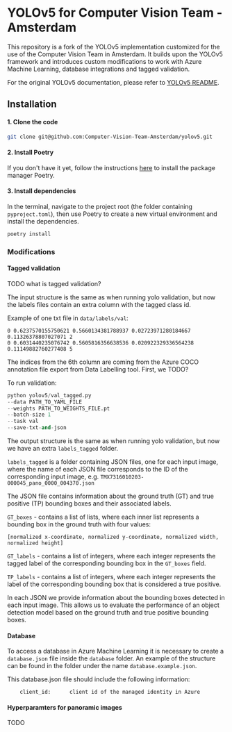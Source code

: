 # YOLOv5 for Computer Vision Team - Amsterdam

This repository is a fork of the YOLOv5 implementation customized for the use of the Computer Vision Team in Amsterdam. It builds upon the YOLOv5 framework and introduces custom modifications to work with Azure Machine Learning, database integrations and tagged validation.

For the original YOLOv5 documentation, please refer to [YOLOv5 README](YOLOv5_README.md).

## Installation

#### 1. Clone the code

```bash
git clone git@github.com:Computer-Vision-Team-Amsterdam/yolov5.git
```

#### 2. Install Poetry
If you don't have it yet, follow the instructions [here](https://python-poetry.org/docs/#installation) to install the package manager Poetry.

#### 3. Install dependencies
In the terminal, navigate to the project root (the folder containing `pyproject.toml`), then use Poetry to create a new virtual environment and install the dependencies.

```bash
poetry install
```
### Modifications 

#### Tagged validation

TODO what is tagged validation?

The input structure is the same as when running yolo validation, but now the 
labels files contain an extra column with the tagged class id. 

Example of one txt file in `data/labels/val`:
```
0 0.6237570155750621 0.5660134381788937 0.02723971280184667 0.11326378807027071 2
0 0.6031440235076742 0.5605816356638536 0.020922329336564238 0.11149882760277408 5
```

The indices from the 6th column are coming from the Azure COCO annotation file
export from Data Labelling tool. First, we TODO?

To run validation:

```python
python yolov5/val_tagged.py 
--data PATH_TO_YAML_FILE
--weights PATH_TO_WEIGHTS_FILE.pt
--batch-size 1
--task val
--save-txt-and-json
```
The output structure is the same as when running yolo validation, but now we have an extra 
`labels_tagged` folder.

`labels_tagged` is a folder containing JSON files, one for each input image, where the name of each JSON file 
corresponds to the ID of the corresponding input image, e.g. `TMX7316010203-000045_pano_0000_004370.json`


The JSON file contains information about the ground truth (GT) and true positive (TP) bounding boxes and their 
associated labels.

`GT_boxes` - contains a list of lists, where each inner list represents a bounding box in the ground truth with four 
values: 

`[normalized x-coordinate, normalized y-coordinate, normalized width, normalized height]`

`GT_labels` - contains a list of integers, where each integer represents the tagged label of the corresponding 
bounding box in the `GT_boxes` field.

`TP_labels` - contains a list of integers, where each integer represents the label of the corresponding bounding box 
that is considered a true positive.

In each JSON we provide information about the bounding boxes detected in each input image.
This allows us to evaluate the performance of an object detection model based on the ground truth and true positive 
bounding boxes.

#### Database

To access a database in Azure Machine Learning it is necessary to create a `database.json` file inside the `database` folder.
An example of the structure can be found in the folder under the name `database.example.json`.

This database.json file should include the following information:
``` 
    client_id:      client id of the managed identity in Azure
```

#### Hyperparamters for panoramic images
TODO


